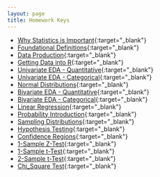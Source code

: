```yaml
---
layout: page
title: Homework Keys
---
```


* [Why Statistics is Important](Why_Stats_Is_Important_noPrint.pdf){:target="_blank"}
* [Foundational Definitions](Foundational_Definitions_noPrint.pdf){:target="_blank"}
* [Data Production](Data_Production_noPrint.pdf){:target="_blank"}
* [Getting Data into R](Getting_Data_Into_R_noPrint.pdf){:target="_blank"}
* [Univariate EDA - Quantitative](UnivEDA_Quant_2_noPrint.pdf){:target="_blank"}
* [Univariate EDA - Categorical](UnivEDA_Cat_noPrint.pdf){:target="_blank"}
* [Normal Distributions](Normal_Distributions_2_noPrint.pdf){:target="_blank"}
* [Bivariate EDA - Quantitative](BivEDA_Quant_noPrint.pdf){:target="_blank"}
* [Bivariate EDA - Categorical](BivEDA_Cat_noPrint.pdf){:target="_blank"}
* [Linear Regression](Linear_Regression_noPrint.pdf){:target="_blank"}
* [Probability Introduction](Probability_Introduction_noPrint.pdf){:target="_blank"}
* [Sampling Distributions](Sampling_Distributions_noPrint.pdf){:target="_blank"}
* [Hypothesis Testing](Hypothesis_Testing_noPrint.pdf){:target="_blank"}
* [Confidence Regions](Confidence_Regions_noPrint.pdf){:target="_blank"}
* [1-Sample Z-Test](1_Sample_Z_noPrint.pdf){:target="_blank"}
* [1-Sample t-Test](1_Sample_t_noPrint.pdf){:target="_blank"}
* [2-Sample t-Test](2_Sample_t_noPrint.pdf){:target="_blank"}
* [Chi_Square Test](Chi_Square_noPrint.pdf){:target="_blank"}

<!--
* [Goodness-of-Fit Test](Goodness_of_Fit_Test_noPrint.pdf){:target="_blank"}

-->

